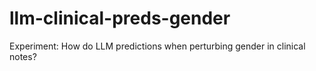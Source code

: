 # llm-clinical-preds-gender
Experiment: How do LLM predictions when perturbing gender in clinical notes?
